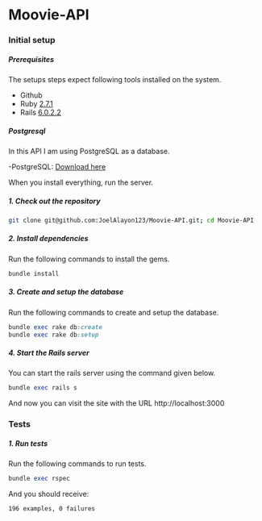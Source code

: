 # Moovie-API
### Initial setup
##### Prerequisites

The setups steps expect following tools installed on the system.

- Github
- Ruby [2.7.1](https://www.ruby-lang.org/en/news/2020/03/31/ruby-2-7-1-released/)
- Rails [6.0.2.2](https://rubygems.org/gems/rails/versions/6.0.2.2)
##### Postgresql
In this API I am using PostgreSQL as a database.

-PostgreSQL: [Download here](https://www.postgresql.org/download/)

When you install everything, run the server.

##### 1. Check out the repository

```bash
git clone git@github.com:JoelAlayon123/Moovie-API.git; cd Moovie-API
```
##### 2. Install dependencies

Run the following commands to install the gems.

```bash
bundle install
```

##### 3. Create and setup the database

Run the following commands to create and setup the database.

```ruby
bundle exec rake db:create
bundle exec rake db:setup
```

##### 4. Start the Rails server

You can start the rails server using the command given below.

```ruby
bundle exec rails s
```

And now you can visit the site with the URL http://localhost:3000

### Tests

##### 1. Run tests

Run the following commands to run tests.

```ruby
bundle exec rspec
```

And you should receive:

```bash
196 examples, 0 failures
```
